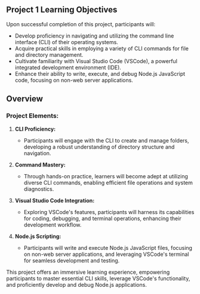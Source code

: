 ## Project 1 Learning Objectives

Upon successful completion of this project, participants will:

- Develop proficiency in navigating and utilizing the command line interface (CLI) of their operating systems.
- Acquire practical skills in employing a variety of CLI commands for file and directory management.
- Cultivate familiarity with Visual Studio Code (VSCode), a powerful integrated development environment (IDE).
- Enhance their ability to write, execute, and debug Node.js JavaScript code, focusing on non-web server applications.

## Overview

### Project Elements:

1. **CLI Proficiency:**
   - Participants will engage with the CLI to create and manage folders, developing a robust understanding of directory structure and navigation.

2. **Command Mastery:**
   - Through hands-on practice, learners will become adept at utilizing diverse CLI commands, enabling efficient file operations and system diagnostics.

3. **Visual Studio Code Integration:**
   - Exploring VSCode's features, participants will harness its capabilities for coding, debugging, and terminal operations, enhancing their development workflow.

4. **Node.js Scripting:**
   - Participants will write and execute Node.js JavaScript files, focusing on non-web server applications, and leveraging VSCode's terminal for seamless development and testing.

This project offers an immersive learning experience, empowering participants to master essential CLI skills, leverage VSCode's functionality, and proficiently develop and debug Node.js applications.
